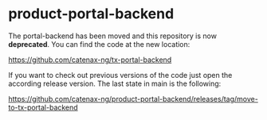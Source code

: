 # product-portal-backend

The portal-backend has been moved and this repository is now **deprecated**.
You can find the code at the new location:

https://github.com/catenax-ng/tx-portal-backend

If you want to check out previous versions of the code just open the according release version.
The last state in main is the following:

https://github.com/catenax-ng/product-portal-backend/releases/tag/move-to-tx-portal-backend
